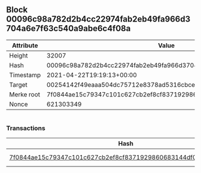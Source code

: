 ## Block 00096c98a782d2b4cc22974fab2eb49fa966d3704a6e7f63c540a9abe6c4f08a

Attribute | Value
--- | ---
Height | 32007
Hash | 00096c98a782d2b4cc22974fab2eb49fa966d3704a6e7f63c540a9abe6c4f08a
Timestamp | 2021-04-22T19:19:13+00:00
Target | 00254142f49eaaa504dc75712e8378ad5316cbcead634704b3734b6271167cc4
Merke root | 7f0844ae15c79347c101c627cb2ef8cf8371929860683144df0e6ea3af11ec4d
Nonce | 621303349

```

```

### Transactions

Hash | Amount
--- | ---
[7f0844ae15c79347c101c627cb2ef8cf8371929860683144df0e6ea3af11ec4d](7f0844ae15c79347c101c627cb2ef8cf8371929860683144df0e6ea3af11ec4d.md) | 10.00000000 SKEPTI 

